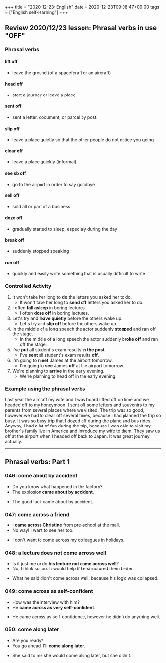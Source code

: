 +++
title =  "2020-12-23: English"
date = 2020-12-23T09:08:47+09:00
tags = ["English self-learning"]
+++

## Review 2020/12/23 lesson: Phrasal verbs in use "OFF"

### Phrasal verbs

#### lift off
* leave the ground (of a spacefcraft or an aircraft)

#### head off
* start a journey or leave a place

#### sent off
* sent a letter, document, or parcel by post.

#### slip off
* leave a place quietly so that the other people do not notice you going

#### clear off
* leave a place quickly (informal)

#### see sb off
* go to the airport in order to say goodbye

#### sell off
* sold all or part of a business

#### doze off
* gradually started to sleep, especialy during the day

#### break off
* suddenly stopped speaking

#### run off
* quickly and easily write something that is usually difficult to write

### Controlled Activity

1. It won't take her long to **do** the letters you asked her to do.
    - It won't take her long to **send off** letters you asked her to do.
2. I often **fall asleep** in boring lectures.
    - I often **doze off** in boring lectures.
3. Let's try and **leave quietly** before the others wake up.
    - Let's try and **slip off** before the others wake up.
4. In the middle of a long speech the actor suddenly **stopped** and ran off the stage.
    - In the middle of a long speech the actor suddenly **broke off** and ran off the stage.
5. I've **put** all student's exam results **in the post**.
    - I've **sent** all student's exam results **off**.
6. I'm going to **meet** James at the airport tomorrow.
    - I'm going to **see** James **off** at the airport tomorrow.
7. We're planning to **arrive** in the early evening.
    - We're planning to head off in the early evening.

### Example using the phrasal verbs 

Last year the aircraft my wife and I was board lifted off on time and we headed off to my honeymoon.
I sent off some letters and souvenirs to my parents from several places where we visited.
The trip was so good, however we had to clear off several times, because I had planned the trip so busy.
It was so busy trip that I dozed off during the plane and bus rides.
Anyway, I had a lot of fun during the trip, 
because I was able to visit my brother's family live in America and introduce my wife to them.
They saw us off at the airport when I headed off back to Japan.
It was great journey actually.

- - -

## Phrasal verbs: Part 1

### 046: **come about** by accident

* Do you know what happened in the factory? 
* The explosion **came about by accident**.

- The good luck came about by accident.

### 047: **come across** a friend

* I **came across Christine** from pre-school at the mall.
* No way! I want to see her too.

- I don't want to come across my colleagues in holidays.

### 048: a lecture does not **come across** well

* Is it just me or do **his lecture not come across well**?
* No, I think so too. It would help if he structured them better.

- What he said didn't come across well, because his logic was collapsed.

### 049: **come across** as self-confident

* How was the interview with him?
* He **came across as very self-confident**.

- He came across as self-confidence, however he didn't do anything well.

### 050: **come along** later

* Are you ready?
* You go ahead. I'll **come along later**.

- She said to me she would come along later, but she didn't.


